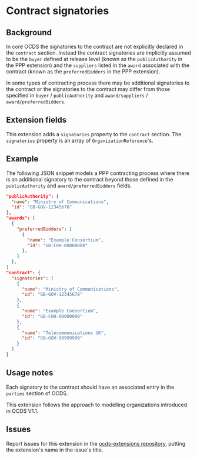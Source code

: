 # Contract signatories

## Background

In core OCDS the signatories to the contract are not explicitly declared in the `contract` section. Instead the contract signatories are implicitly assumed to be the `buyer` defined at release level (known as the `publicAuthority` in the PPP extension) and the `suppliers` listed in the `award` associated with the contract (known as the `preferredBidders` in the PPP extension).

In some types of contracting process there may be additional signatories to the contract or the signatories to the contract may differ from those specified in `buyer` / `publicAuthority` and `award/suppliers` / `award/preferredBidders`.

## Extension fields

This extension adds a `signatories` property to the `contract` section. The `signatories` property is an array of `OrganizationReference`'s.

## Example

The following JSON snippet models a PPP contracting process where there is an additional signatory to the contract beyond those defined in the `publicAuthority` and `award/preferredBidders` fields.

```json
"publicAuthority": {
  "name": "Ministry of Communications",
  "id": "GB-GOV-12345678"
},
"awards": [
  {
    "preferredBidders": [
      {
        "name": "Example Consortium",
        "id": "GB-COH-00000000"
      },
    ]
  },
]
"contract": {
  "signatories": [
    {
      "name": "Ministry of Communications",
      "id": "GB-GOV-12345678"
    },
    {
      "name": "Example Consortium",
      "id": "GB-COH-00000000"
    },
    {
      "name": "Telecommunications UK",
      "id": "GB-GOV-99999999"
    }
  ]
}
```

## Usage notes

Each signatory to the contract should have an associated entry in the `parties` section of OCDS.

This extension follows the approach to modelling organizations introduced in OCDS V1.1.

## Issues

Report issues for this extension in the [ocds-extensions repository](https://github.com/open-contracting/ocds-extensions/issues), putting the extension's name in the issue's title.
